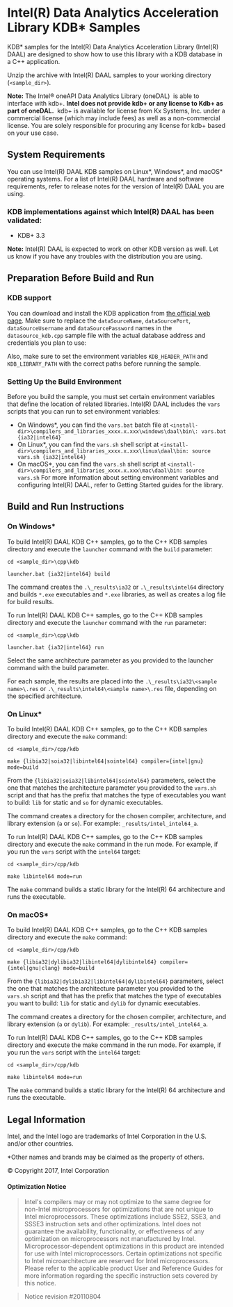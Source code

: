 # Intel(R) Data Analytics Acceleration Library KDB\* Samples

KDB\* samples for the Intel(R) Data Analytics Acceleration Library (Intel(R) DAAL) are designed to show how to use this library with a KDB database in a C++ application.

Unzip the archive with Intel(R) DAAL samples to your working directory (`<sample_dir>`).

**Note:** The Intel® oneAPI Data Analytics Library (oneDAL)  is able to interface with kdb+. **Intel does not provide kdb+ or any license to Kdb+ as part of oneDAL.**  kdb+ is available for license from Kx Systems, Inc. under a commercial license (which may include fees) as well as a non-commercial license. You are solely responsible for procuring any license for kdb+ based on your use case.

## System Requirements
You can use Intel(R) DAAL KDB samples on Linux\*, Windows\*, and macOS\* operating systems. For a list of Intel(R) DAAL hardware and software requirements, refer to release notes for the version of Intel(R) DAAL you are using.

### KDB implementations against which Intel(R) DAAL has been validated:
- KDB+ 3.3

**Note:** Intel(R) DAAL is expected to work on other KDB version as well. Let us know if you have any troubles with the distribution you are using.

## Preparation Before Build and Run
### KDB support
You can download and install the KDB application from [the official web page][kdb]. Make sure to replace the `dataSourceName`, `dataSourcePort`, `dataSourceUsername` and `dataSourcePassword` names in the `datasource_kdb.cpp` sample file with the actual database address and credentials you plan to use:

Also, make sure to set the environment variables `KDB_HEADER_PATH` and `KDB_LIBRARY_PATH` with the correct paths before running the sample.

### Setting Up the Build Environment
Before you build the sample, you must set certain environment variables that define the location of related libraries. Intel(R) DAAL includes the `vars` scripts that you can run to set environment variables:

- On Windows\*, you can find the `vars.bat` batch file at `<install-dir>\compilers_and_libraries_xxxx.x.xxx\windows\daal\bin\:
vars.bat {ia32|intel64}`
- On Linux\*, you can find the `vars.sh` shell script at `<install-dir>\compilers_and_libraries_xxxx.x.xxx\linux\daal\bin:
source vars.sh {ia32|intel64}`
- On macOS\*, you can find the `vars.sh` shell script at `<install-dir>\compilers_and_libraries_xxxx.x.xxx\mac\daal\bin:
source vars.sh`
For more information about setting environment variables and configuring Intel(R) DAAL, refer to Getting Started guides for the library.

## Build and Run Instructions
### On Windows\*
To build Intel(R) DAAL KDB C++ samples, go to the C++ KDB samples directory and execute the `launcher` command with the `build` parameter:

```
cd <sample_dir>\cpp\kdb

launcher.bat {ia32|intel64} build
```

The command creates the `.\_results\ia32` or `.\_results\intel64` directory and builds `*.exe` executables and `*.exe` libraries, as well as creates a log file for build results.

To run Intel(R) DAAL KDB C++ samples, go to the C++ KDB samples directory and execute the `launcher` command with the `run` parameter:

```
cd <sample_dir>\cpp\kdb

launcher.bat {ia32|intel64} run
```

Select the same architecture parameter as you provided to the launcher command with the build parameter.

For each sample, the results are placed into the `.\_results\ia32\<sample name>\.res` or `.\_results\intel64\<sample name>\.res` file, depending on the specified architecture.

### On Linux\*
To build Intel(R) DAAL KDB C++ samples, go to the C++ KDB samples directory and execute the `make` command:

```
cd <sample_dir>/cpp/kdb

make {libia32|soia32|libintel64|sointel64} compiler={intel|gnu} mode=build
```

From the `{libia32|soia32|libintel64|sointel64}` parameters, select the one that matches the architecture parameter you provided to the `vars.sh` script and that has the prefix that matches the type of executables you want to build: `lib` for static and `so` for dynamic executables.

The command creates a directory for the chosen compiler, architecture, and library extension (`a` or `so`). For example: `_results/intel_intel64_a`.

To run Intel(R) DAAL KDB C++ samples, go to the C++ KDB samples directory and execute the `make` command in the run mode. For example, if you run the `vars` script with the `intel64` target:

```
cd <sample_dir>/cpp/kdb

make libintel64 mode=run
```

The `make` command builds a static library for the Intel(R) 64 architecture and runs the executable.

### On macOS\*
To build Intel(R) DAAL KDB C++ samples, go to the C++ KDB samples directory and execute the `make` command:

```
cd <sample_dir>/cpp/kdb

make {libia32|dylibia32|libintel64|dylibintel64} compiler={intel|gnu|clang} mode=build
```

From the `{libia32|dylibia32|libintel64|dylibintel64}` parameters, select the one that matches the architecture parameter you provided to the `vars.sh` script and that has the prefix that matches the type of executables you want to build: `lib` for static and `dylib` for dynamic executables.

The command creates a directory for the chosen compiler, architecture, and library extension (`a` or `dylib`). For example: `_results/intel_intel64_a`.

To run Intel(R) DAAL KDB C++ samples, go to the C++ KDB samples directory and execute the make command in the run mode. For example, if you run the `vars` script with the `intel64` target:

```
cd <sample_dir>/cpp/kdb

make libintel64 mode=run
```

The `make` command builds a static library for the Intel(R) 64 architecture and runs the executable.

## Legal Information
Intel, and the Intel logo are trademarks of Intel Corporation in the U.S. and/or other countries.

\*Other names and brands may be claimed as the property of others.

&copy; Copyright 2017, Intel Corporation

#### Optimization Notice
>Intel's compilers may or may not optimize to the same degree for non-Intel microprocessors for optimizations that are not unique to Intel microprocessors. These optimizations include SSE2, SSE3, and SSSE3 instruction sets and other optimizations. Intel does not guarantee the availability, functionality, or effectiveness of any optimization on microprocessors not manufactured by Intel. Microprocessor-dependent optimizations in this product are intended for use with Intel microprocessors. Certain optimizations not specific to Intel microarchitecture are reserved for Intel microprocessors. Please refer to the applicable product User and Reference Guides for more information regarding the specific instruction sets covered by this notice.

>Notice revision \#20110804

<!-- Links -->
[kdb]: https://kx.com/download

